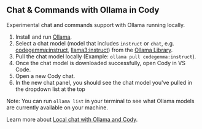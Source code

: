 ## Chat & Commands with Ollama in Cody

Experimental chat and commands support with Ollama running locally.

1. Install and run [Ollama](https://ollama.com/download).
2. Select a chat model (model that includes `instruct` or `chat`, e.g. [codegemma:instruct](https://ollama.com/library/codegemma:instruct), [llama3:instruct](https://ollama.com/library/llama3:instruct)) from the [Ollama Library](https://ollama.com/library).
3. Pull the chat model locally (Example: `ollama pull codegemma:instruct`).
4. Once the chat model is downloaded successfully, open Cody in VS Code.
5. Open a new Cody chat.
6. In the new chat panel, you should see the chat model you've pulled in the dropdown list at the top

Note: You can run `ollama list` in your terminal to see what Ollama models are currently available on your machine.

Learn more about [Local chat with Ollama and Cody](https://sourcegraph.com/blog/local-chat-with-ollama-and-cody).
